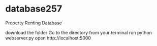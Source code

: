 # database257
Property Renting Database


download the folder
Go to the directory from your terminal
run python webserver.py
open http://localhost:5000

